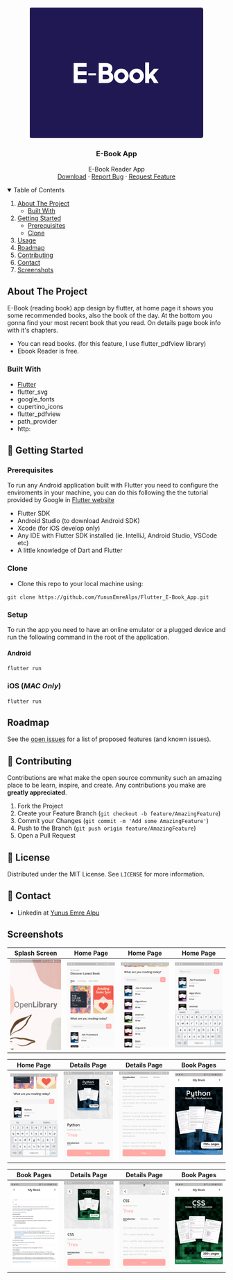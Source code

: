 <!-- PROJECT LOGO -->
<br />
<p align="center">
  <a href="https://github.com/YunusEmreAlps/Flutter_E-Book_App/tree/master/ebook_app">
    <img src="ss/Logo1.png" alt="Logo" width="400">
  </a>

  <h3 align="center">E-Book App</h3>

  <p align="center">
    E-Book Reader App
    <br />
    <a href="https://github.com/YunusEmreAlps/Flutter_E-Book_App">Download</a>
    ·
    <a href="https://github.com/YunusEmreAlps/Flutter_E-Book_App/issues">Report Bug</a>
    ·
    <a href="https://github.com/YunusEmreAlps/Flutter_E-Book_App/issues">Request Feature</a>
  </p>
</p>


<!-- TABLE OF CONTENTS -->
<details open="open">
  <summary>Table of Contents</summary>
  <ol>
    <li>
      <a href="#about-the-project">About The Project</a>
      <ul>
        <li><a href="#built-with">Built With</a></li>
      </ul>
    </li>
    <li>
      <a href="#getting-started">Getting Started</a>
      <ul>
        <li><a href="#prerequisites">Prerequisites</a></li>
        <li><a href="#clone">Clone</a></li>
      </ul>
    </li>
    <li><a href="#usage">Usage</a></li>
    <li><a href="#roadmap">Roadmap</a></li>
    <li><a href="#contributing">Contributing</a></li>
    <li><a href="#contact">Contact</a></li>
    <li><a href="#Screenshots">Screenshots</a></li>
  </ol>
</details>


<!-- ABOUT THE PROJECT -->
## About The Project
E-Book (reading book) app design by flutter, at home page it shows you some recommended books, also the book of the day. At the bottom you gonna find your most recent book that you read. On details page book info with it's chapters. 

- You can read books. (for this feature, I use flutter_pdfview library)
- Ebook Reader is free.

### Built With

* [Flutter](https://flutter.dev)
* flutter_svg
* google_fonts
* cupertino_icons
* flutter_pdfview
* path_provider
* http:

<!-- GETTING STARTED -->
## 🚀 Getting Started

### Prerequisites

To run any Android application built with Flutter you need to configure the enviroments in your machine, you can do this following the the tutorial provided by Google in [Flutter website](https://flutter.dev/docs/get-started/install)

- Flutter SDK
- Android Studio (to download Android SDK)
- Xcode (for iOS develop only)
- Any IDE with Flutter SDK installed (ie. IntelliJ, Android Studio, VSCode etc)
- A little knowledge of Dart and Flutter

### Clone

- Clone this repo to your local machine using:

```
git clone https://github.com/YunusEmreAlps/Flutter_E-Book_App.git
```

### Setup

To run the app you need to have an online emulator or a plugged device and run the following command in the root of the application.

#### Android
```
flutter run
``` 
### iOS (_MAC Only_)

```
flutter run
``` 

<!-- ROADMAP -->
## Roadmap

See the [open issues](https://github.com/YunusEmreAlps/Flutter_E-Book_App/issues) for a list of proposed features (and known issues).


<!-- CONTRIBUTING -->
## 🤔 Contributing

Contributions are what make the open source community such an amazing place to be learn, inspire, and create. Any contributions you make are **greatly appreciated**.

1. Fork the Project
2. Create your Feature Branch (`git checkout -b feature/AmazingFeature`)
3. Commit your Changes (`git commit -m 'Add some AmazingFeature'`)
4. Push to the Branch (`git push origin feature/AmazingFeature`)
5. Open a Pull Request


<!-- LICENSE -->
## 📝 License

Distributed under the MIT License. See `LICENSE` for more information.


<!-- CONTACT -->
## 📌 Contact

- Linkedin at [Yunus Emre Alpu](https://www.linkedin.com/in/yunus-emre-alpu-5b1496151/)

<!-- SCREENSHOTS -->
## Screenshots

Splash Screen               |  Home Page               | Home Page               |  Home Page
:-------------------------:|:-------------------------:|:-------------------------:|:-------------------------:
![](https://github.com/YunusEmreAlps/Flutter_E-Book_App/blob/master/ebook_app/ss/1.png?raw=true)|![](https://github.com/YunusEmreAlps/Flutter_E-Book_App/blob/master/ebook_app/ss/2.png?raw=true)|![](https://github.com/YunusEmreAlps/Flutter_E-Book_App/blob/master/ebook_app/ss/3.png?raw=true)|![](https://github.com/YunusEmreAlps/Flutter_E-Book_App/blob/master/ebook_app/ss/4.png?raw=true)|

Home Page            |  Details Page               | Details Page               |  Book Pages
:-------------------------:|:-------------------------:|:-------------------------:|:-------------------------:
![](https://github.com/YunusEmreAlps/Flutter_E-Book_App/blob/master/ebook_app/ss/5.png?raw=true)|![](https://github.com/YunusEmreAlps/Flutter_E-Book_App/blob/master/ebook_app/ss/6.png?raw=true)|![](https://github.com/YunusEmreAlps/Flutter_E-Book_App/blob/master/ebook_app/ss/7.png?raw=true)|![](https://github.com/YunusEmreAlps/Flutter_E-Book_App/blob/master/ebook_app/ss/8.png?raw=true)|

Book Pages             |  Details Page                | Details Page                |  Book Pages
:-------------------------:|:-------------------------:|:-------------------------:|:-------------------------:
![](https://github.com/YunusEmreAlps/Flutter_E-Book_App/blob/master/ebook_app/ss/9.png?raw=true)|![](https://github.com/YunusEmreAlps/Flutter_E-Book_App/blob/master/ebook_app/ss/10.png?raw=true)|![](https://github.com/YunusEmreAlps/Flutter_E-Book_App/blob/master/ebook_app/ss/11.png?raw=true)|![](https://github.com/YunusEmreAlps/Flutter_E-Book_App/blob/master/ebook_app/ss/12.png?raw=true)|

